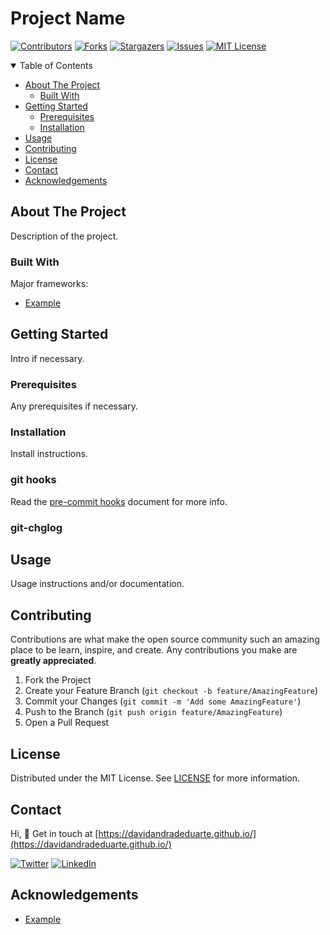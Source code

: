 # Project Name

<!-- BADGES -->
[![Contributors][contributors-shield]][contributors-url]
[![Forks][forks-shield]][forks-url]
[![Stargazers][stars-shield]][stars-url]
[![Issues][issues-shield]][issues-url]
[![MIT License][license-shield]][license-url]

<!-- TABLE OF CONTENTS -->
<details open="open">
  <summary>Table of Contents</summary>
  <ul>
    <li>
      <a href="#about-the-project">About The Project</a>
      <ul>
        <li><a href="#built-with">Built With</a></li>
      </ul>
    </li>
    <li>
      <a href="#getting-started">Getting Started</a>
      <ul>
        <li><a href="#prerequisites">Prerequisites</a></li>
        <li><a href="#installation">Installation</a></li>
      </ul>
    </li>
    <li><a href="#usage">Usage</a></li>
    <li><a href="#contributing">Contributing</a></li>
    <li><a href="#license">License</a></li>
    <li><a href="#contact">Contact</a></li>
    <li><a href="#acknowledgements">Acknowledgements</a></li>
  </ul>
</details>

<!-- ABOUT THE PROJECT -->
## About The Project

Description of the project.

### Built With

Major frameworks:
* [Example](link)

<!-- GETTING STARTED -->
## Getting Started

Intro if necessary.

### Prerequisites

Any prerequisites if necessary.

### Installation

Install instructions.

### git hooks

Read the [pre-commit hooks](docs/pre-commit-hooks.md) document for more info.

### git-chglog

<!-- USAGE -->
## Usage

Usage instructions and/or documentation.

<!-- CONTRIBUTING -->
## Contributing

Contributions are what make the open source community such an amazing place to be learn, inspire, and create. Any contributions you make are **greatly appreciated**.

1. Fork the Project
2. Create your Feature Branch (`git checkout -b feature/AmazingFeature`)
3. Commit your Changes (`git commit -m 'Add some AmazingFeature'`)
4. Push to the Branch (`git push origin feature/AmazingFeature`)
5. Open a Pull Request

<!-- LICENSE -->
## License

Distributed under the MIT License. See [LICENSE](LICENSE) for more information.

<!-- CONTACT -->
## Contact

Hi, 👋
Get in touch at [https://davidandradeduarte.github.io/](https://davidandradeduarte.github.io/)

[![Twitter][twitter-shield]][twitter-url]
[![LinkedIn][linkedin-shield]][linkedin-url]

<!-- ACKNOWLEDGEMENTS -->
## Acknowledgements
* [Example](link)

<!-- MARKDOWN LINKS & IMAGES -->
<!-- https://www.markdownguide.org/basic-syntax/#reference-style-links -->
[contributors-shield]: https://img.shields.io/github/contributors/davidandradeduarte/repo-template.svg?style=for-the-badge
[contributors-url]: https://github.com/davidandradeduarte/repo-template/graphs/contributors
[forks-shield]: https://img.shields.io/github/forks/davidandradeduarte/repo-template.svg?style=for-the-badge
[forks-url]: https://github.com/davidandradeduarte/repo-template/network/members
[stars-shield]: https://img.shields.io/github/stars/davidandradeduarte/repo-template.svg?style=for-the-badge
[stars-url]: https://github.com/davidandradeduarte/repo-template/stargazers
[issues-shield]: https://img.shields.io/github/issues/davidandradeduarte/repo-template.svg?style=for-the-badge
[issues-url]: https://github.com/davidandradeduarte/repo-template/issues
[license-shield]: https://img.shields.io/github/license/davidandradeduarte/repo-template.svg?style=for-the-badge
[license-url]: https://github.com/davidandradeduarte/repo-template/blob/master/LICENSE.txt
[linkedin-shield]: https://img.shields.io/badge/-LinkedIn-black.svg?style=for-the-badge&logo=linkedin&colorB=555
[linkedin-url]: https://linkedin.com/in/davidandradeduarte
[twitter-shield]: https://img.shields.io/badge/-Twitter-black.svg?style=for-the-badge&logo=linkedin&colorB=555
[twitter-url]: https://twitter.com/dvduarte95/
